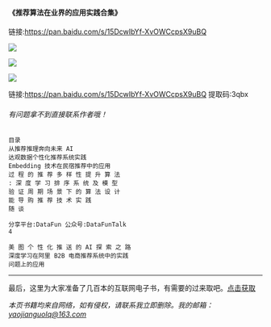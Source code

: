 #### 《推荐算法在业界的应用实践合集》






链接:https://pan.baidu.com/s/15DcwIbYf-XvOWCcpsX9uBQ

![](https://img2020.cnblogs.com/blog/2193560/202012/2193560-20201207175059589-1472121302.png)

![](https://img2020.cnblogs.com/blog/2193560/202012/2193560-20201207175106067-1480624184.png)

![](https://img2020.cnblogs.com/blog/2193560/202012/2193560-20201207175117651-1619172588.png)

链接:https://pan.baidu.com/s/15DcwIbYf-XvOWCcpsX9uBQ 提取码:3qbx

###### 有问题拿不到直接联系作者哦！


```
目录
从推荐推理奔向未来 AI
达观数据个性化推荐系统实践
Embedding 技术在民宿推荐中的应用
过 程 的 推 荐 多 样 性 提 升 算 法 
: 深 度 学 习 排 序 系 统 及 模 型 
验 证 周 期 场 景 下 的 算 法 设 计 
能 导 购 推 荐 技 术 实 践 
随 谈 

分享平台:DataFun 公众号:DataFunTalk
4
 
美 图 个 性 化 推 送 的 AI 探 索 之 路 
深度学习在阿里 B2B 电商推荐系统中的实践
问题上的应用

```

***

最后，这里为大家准备了几百本的互联网电子书，有需要的过来取吧。[点击获取](https://mp.weixin.qq.com/s/dFqVQ2qJxvQ0YrIlPISJuw)

*本页书籍均来自网络，如有侵权，请联系我立即删除。我的邮箱：yaojianguolq@163.com*





